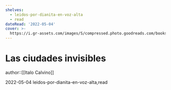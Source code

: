 ```yaml
---
shelves:
  - leidos-por-dianita-en-voz-alta
  - read
dateRead: '2022-05-04'
cover: >-
  https://i.gr-assets.com/images/S/compressed.photo.goodreads.com/books/1473694335l/70666.jpg
---
```

# Las ciudades invisibles

author::[[Italo Calvino]]

2022-05-04
leidos-por-dianita-en-voz-alta,read